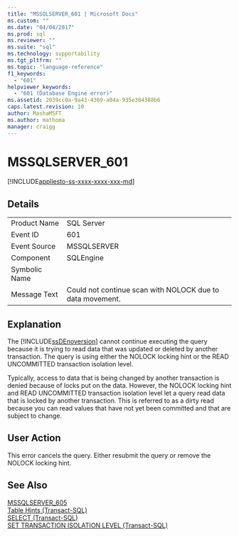 ```yaml
---
title: "MSSQLSERVER_601 | Microsoft Docs"
ms.custom: ""
ms.date: "04/04/2017"
ms.prod: sql
ms.reviewer: ""
ms.suite: "sql"
ms.technology: supportability
ms.tgt_pltfrm: ""
ms.topic: "language-reference"
f1_keywords: 
  - "601"
helpviewer_keywords: 
  - "601 (Database Engine error)"
ms.assetid: 2039cc0a-9a43-4369-a04a-935e384388b6
caps.latest.revision: 10
author: MashaMSFT
ms.author: mathoma
manager: craigg
---
```

# MSSQLSERVER_601
[!INCLUDE[appliesto-ss-xxxx-xxxx-xxx-md](../../includes/appliesto-ss-xxxx-xxxx-xxx-md.md)]
  
## Details  
  
|||  
|-|-|  
|Product Name|SQL Server|  
|Event ID|601|  
|Event Source|MSSQLSERVER|  
|Component|SQLEngine|  
|Symbolic Name||  
|Message Text|Could not continue scan with NOLOCK due to data movement.|  
  
## Explanation  
The [!INCLUDE[ssDEnoversion](../../includes/ssdenoversion-md.md)] cannot continue executing the query because it is trying to read data that was updated or deleted by another transaction. The query is using either the NOLOCK locking hint or the READ UNCOMMITTED transaction isolation level.  
  
Typically, access to data that is being changed by another transaction is denied because of locks put on the data. However, the NOLOCK locking hint and READ UNCOMMITTED transaction isolation level let a query read data that is locked by another transaction. This is referred to as a dirty read because you can read values that have not yet been committed and that are subject to change.  
  
## User Action  
This error cancels the query. Either resubmit the query or remove the NOLOCK locking hint.  
  
## See Also  
[MSSQLSERVER_605](../../relational-databases/errors-events/mssqlserver-605-database-engine-error.md)  
[Table Hints &#40;Transact-SQL&#41;](~/t-sql/queries/hints-transact-sql-table.md)  
[SELECT &#40;Transact-SQL&#41;](~/t-sql/queries/select-transact-sql.md)  
[SET TRANSACTION ISOLATION LEVEL &#40;Transact-SQL&#41;](~/t-sql/statements/set-transaction-isolation-level-transact-sql.md)  
  
